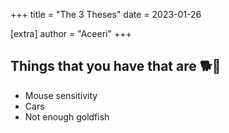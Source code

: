 +++
title = "The 3 Theses"
date = 2023-01-26

[extra]
author = "Aceeri"
+++

## Things that you have that are 🐕💩
 
 - Mouse sensitivity 
 - Cars
 - Not enough goldfish